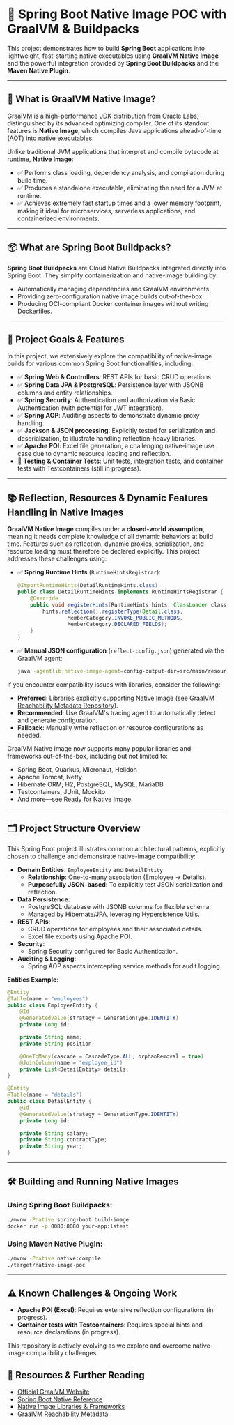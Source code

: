 # 🚀 Spring Boot Native Image POC with GraalVM & Buildpacks

This project demonstrates how to build **Spring Boot** applications into lightweight, fast-starting native executables using **GraalVM Native Image** and the powerful integration provided by **Spring Boot Buildpacks** and the **Maven Native Plugin**.

---

## 🍃 What is GraalVM Native Image?

[GraalVM](https://www.graalvm.org/) is a high-performance JDK distribution from Oracle Labs, distinguished by its advanced optimizing compiler. One of its standout features is **Native Image**, which compiles Java applications ahead-of-time (AOT) into native executables.

Unlike traditional JVM applications that interpret and compile bytecode at runtime, **Native Image**:

- ✅ Performs class loading, dependency analysis, and compilation during build time.
- ✅ Produces a standalone executable, eliminating the need for a JVM at runtime.
- ✅ Achieves extremely fast startup times and a lower memory footprint, making it ideal for microservices, serverless applications, and containerized environments.

---

## 📦 What are Spring Boot Buildpacks?

**Spring Boot Buildpacks** are Cloud Native Buildpacks integrated directly into Spring Boot. They simplify containerization and native-image building by:

- Automatically managing dependencies and GraalVM environments.
- Providing zero-configuration native image builds out-of-the-box.
- Producing OCI-compliant Docker container images without writing Dockerfiles.

---

## 🎯 Project Goals & Features

In this project, we extensively explore the compatibility of native-image builds for various common Spring Boot functionalities, including:

- ✅ **Spring Web & Controllers**: REST APIs for basic CRUD operations.
- ✅ **Spring Data JPA & PostgreSQL**: Persistence layer with JSONB columns and entity relationships.
- ✅ **Spring Security**: Authentication and authorization via Basic Authentication (with potential for JWT integration).
- ✅ **Spring AOP**: Auditing aspects to demonstrate dynamic proxy handling.
- ✅ **Jackson & JSON processing**: Explicitly tested for serialization and deserialization, to illustrate handling reflection-heavy libraries.
- ✅ **Apache POI**: Excel file generation, a challenging native-image use case due to dynamic resource loading and reflection.
- 🚧 **Testing & Container Tests**: Unit tests, integration tests, and container tests with Testcontainers (still in progress).

---

## 📚 Reflection, Resources & Dynamic Features Handling in Native Images

**GraalVM Native Image** compiles under a **closed-world assumption**, meaning it needs complete knowledge of all dynamic behaviors at build time. Features such as reflection, dynamic proxies, serialization, and resource loading must therefore be declared explicitly. This project addresses these challenges using:

- ✅ **Spring Runtime Hints** (`RuntimeHintsRegistrar`):
  ```java
  @ImportRuntimeHints(DetailRuntimeHints.class)
  public class DetailRuntimeHints implements RuntimeHintsRegistrar {
      @Override
      public void registerHints(RuntimeHints hints, ClassLoader classLoader) {
          hints.reflection().registerType(Detail.class,
                  MemberCategory.INVOKE_PUBLIC_METHODS,
                  MemberCategory.DECLARED_FIELDS);
      }
  }
  ```

- ✅ **Manual JSON configuration** (`reflect-config.json`) generated via the GraalVM agent:
  ```bash
  java -agentlib:native-image-agent=config-output-dir=src/main/resources/META-INF/native-image -jar your-app.jar
  ```

If you encounter compatibility issues with libraries, consider the following:

- **Preferred**: Libraries explicitly supporting Native Image (see [GraalVM Reachability Metadata Repository](https://github.com/oracle/graalvm-reachability-metadata)).
- **Recommended**: Use GraalVM's tracing agent to automatically detect and generate configuration.
- **Fallback**: Manually write reflection or resource configurations as needed.

GraalVM Native Image now supports many popular libraries and frameworks out-of-the-box, including but not limited to:

- Spring Boot, Quarkus, Micronaut, Helidon
- Apache Tomcat, Netty
- Hibernate ORM, H2, PostgreSQL, MySQL, MariaDB
- Testcontainers, JUnit, Mockito
- And more—see [Ready for Native Image](https://www.graalvm.org/native-image/libraries-and-frameworks).

---

## 🗂️ Project Structure Overview

This Spring Boot project illustrates common architectural patterns, explicitly chosen to challenge and demonstrate native-image compatibility:

- **Domain Entities**: `EmployeeEntity` and `DetailEntity`
  - **Relationship**: One-to-many association (Employee → Details).
  - **Purposefully JSON-based**: To explicitly test JSON serialization and reflection.
- **Data Persistence**:
  - PostgreSQL database with JSONB columns for flexible schema.
  - Managed by Hibernate/JPA, leveraging Hypersistence Utils.
- **REST APIs**:
  - CRUD operations for employees and their associated details.
  - Excel file exports using Apache POI.
- **Security**:
  - Spring Security configured for Basic Authentication.
- **Auditing & Logging**:
  - Spring AOP aspects intercepting service methods for audit logging.

**Entities Example**:

```java
@Entity
@Table(name = "employees")
public class EmployeeEntity {
    @Id
    @GeneratedValue(strategy = GenerationType.IDENTITY)
    private Long id;

    private String name;
    private String position;

    @OneToMany(cascade = CascadeType.ALL, orphanRemoval = true)
    @JoinColumn(name = "employee_id")
    private List<DetailEntity> details;
}

@Entity
@Table(name = "details")
public class DetailEntity {
    @Id
    @GeneratedValue(strategy = GenerationType.IDENTITY)
    private Long id;

    private String salary;
    private String contractType;
    private String year;
}
```

---

## 🛠️ Building and Running Native Images

### Using Spring Boot Buildpacks:

```bash
./mvnw -Pnative spring-boot:build-image
docker run -p 8080:8080 your-app:latest
```

### Using Maven Native Plugin:

```bash
./mvnw -Pnative native:compile
./target/native-image-poc
```

---

## ⚠️ Known Challenges & Ongoing Work

- **Apache POI (Excel)**: Requires extensive reflection configurations (in progress).
- **Container tests with Testcontainers**: Requires special hints and resource declarations (in progress).

This repository is actively evolving as we explore and overcome native-image compatibility challenges.


## 📖 Resources & Further Reading

- [Official GraalVM Website](https://www.graalvm.org/)
- [Spring Boot Native Reference](https://docs.spring.io/spring-boot/docs/current/reference/html/native-image.html)
- [Native Image Libraries & Frameworks](https://www.graalvm.org/native-image/libraries-and-frameworks)
- [GraalVM Reachability Metadata](https://github.com/oracle/graalvm-reachability-metadata)

